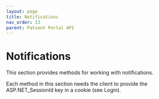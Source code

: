```yaml
---
layout: page
title: Notifications
nav_order: 13
parent: Patient Portal API
---
```


# Notifications


This section provides methods for working with notifications.

Each method in this section needs the client to provide the ASP.NET_SessionId key in a cookie (see Login).


